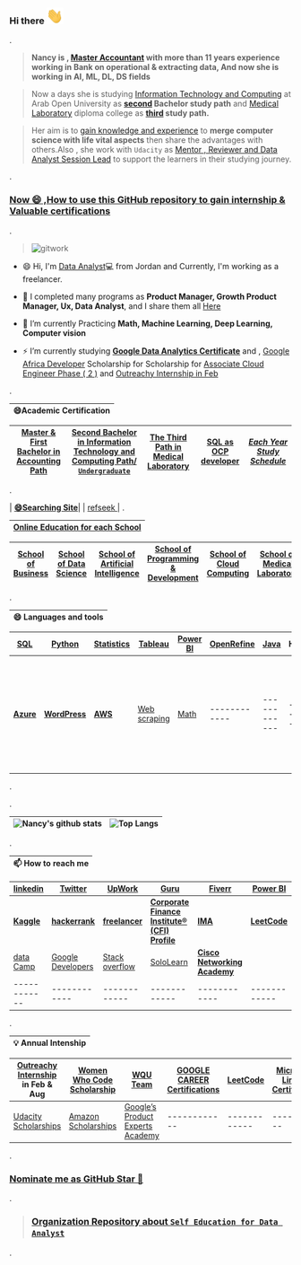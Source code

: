 
### Hi there <img src="https://raw.githubusercontent.com/ABSphreak/ABSphreak/master/gifs/Hi.gif" width="30px"></h2> 

. 

>  **Nancy is  , [Master Accountant](https://github.com/nancyalaswad90/nancyalaswad90/blob/master/%D8%A7%D9%84%D8%AC%D8%A7%D9%85%D8%B9%D8%A7%D8%AA.pdf) with more than 11 years experience working in Bank on operational & extracting data, And now she is working in AI, ML, DL, DS fields** 

> Now a days she is studying  [Information Technology and Computing](https://github.com/nancyalaswad90/nancyalaswad90/blob/master/second%20.md)  at Arab Open University as **[second](https://github.com/nancyalaswad90/Each-Year-Study-Schedule/blob/main/README.md) Bachelor study path** and  [Medical Laboratory](https://github.com/nancyalaswad90/Medical-Laboratory/blob/main/README.md)   diploma college as **[third](https://github.com/nancyalaswad90/Each-Year-Study-Schedule/blob/main/README.md) study path.**

>Her aim is to [gain knowledge and experience](https://drive.google.com/file/d/1T6pg_WyQUBjfYHtJBEhBCTQRj66oOAEo/view?usp=sharing) to **merge computer science with life vital aspects** then share the advantages with others.Also , she work with `Udacity` as [Mentor  , Reviewer and Data Analyst Session Lead](https://github.com/nancyalaswad90/My-Career-Progress-as-Mentor-in-Udacity) to support the learners in their studying journey. 



.
 ### [Now 😄 ,How to use this GitHub repository to gain internship & Valuable certifications](https://www.youtube.com/watch?v=0_dGOhZnLMg) 



.



> ![gitwork](https://user-images.githubusercontent.com/36210723/94987193-0053d400-056d-11eb-97d2-f0319bbe27f6.jpg)


- 😄 Hi, I'm [Data Analyst](https://drive.google.com/file/d/1T6pg_WyQUBjfYHtJBEhBCTQRj66oOAEo/view?usp=sharing)💻 from Jordan and  Currently, I'm working as a freelancer.




- 🔭 I completed many programs as **Product Manager, Growth Product Manager, Ux, Data Analyst**, and I share them all  [Here](https://github.com/nancyalaswad90?tab=repositories)
- 🌱 I’m currently Practicing  **Math, Machine Learning, Deep Learning, Computer vision**

- ⚡ I’m currently studying **[Google Data Analytics Certificate](https://grow.google/dataanalytics/#?modal_active=none)**  and , [Google Africa Developer](https://www.pluralsight.com/partners/google/africa/gads-2021?aid=7014Q0000023RnOQAU&oid=&promo=&utm_campaign=&utm_content=&utm_medium=partner_partner_web_referral&utm_source=&utm_term=) Scholarship for Scholarship for [Associate Cloud Engineer Phase ( 2 )](https://app.pluralsight.com/channels/details/603245f5-77bd-4850-a181-9e0547fd4f2a)  and [Outreachy Internship in Feb](https://github.com/nancyalaswad90/Outreachy)


.

| **😄Academic Certification**|
 | ------------ |
 
| **[Master & First Bachelor in Accounting Path](https://github.com/nancyalaswad90/nancyalaswad90/blob/master/%D8%A7%D9%84%D8%AC%D8%A7%D9%85%D8%B9%D8%A7%D8%AA.pdf)** | **[ Second Bachelor in  Information Technology and Computing Path/ `Undergraduate`](https://github.com/nancyalaswad90/nancyalaswad90/blob/master/second%20.md)** | **[The Third Path in Medical Laboratory](https://github.com/nancyalaswad90/Medical-Laboratory/blob/main/README.md)** |**[SQL as OCP developer ](https://github.com/nancyalaswad90/nancyalaswad90/blob/master/Certification%20as%20Oracle%20developer%20professional%20.md)** |*[ Each Year Study Schedule](https://github.com/nancyalaswad90/Each-Year-Study-Schedule/blob/main/README.md)*
|------------ |------------ | ------------ | ------------ |------------ |







.

| **[😄Searching Site](https://github.com/nancyalaswad90/Searching-Site-/blob/main/README.md)**|
 | [refseek ](https://www.refseek.com)  | 
.



| **[ Online Education for each School](https://github.com/nancyalaswad90/ONLINE-EDUCATION-for-each-School/blob/main/README.md)**|
 | ------------ | 

| **[School of Business](https://github.com/nancyalaswad90/The-School-of-Business/blob/main/README.md)** | **[School of Data Science](https://github.com/nancyalaswad90/School-of-Data-Science/blob/main/README.md)** | **[School of  Artificial Intelligence](https://github.com/nancyalaswad90/School-of-Artificial-Intelligence/blob/main/README.md)** | **[School of Programming & Development](https://github.com/nancyalaswad90/School-of-Programming-Development)**| **[School of Cloud Computing](https://github.com/nancyalaswad90/School-of-Cloud-Computing/blob/main/README.md)**|**[School of Medical Laboratory](https://github.com/nancyalaswad90/School-of-Medical-Laboratory/blob/main/README.md)**| 
| ------------ | ------------ | ------------ |------------ | ------------ | ------------ |


.






| **😄 Languages and tools**|
 | ------------ | 

| **[SQL](https://github.com/nancyalaswad90/nancyalaswad90/blob/master/Certification%20as%20Oracle%20developer%20professional%20.md)** |**[Python](https://github.com/nancyalaswad90/Python-Courses)**| **[Statistics](https://github.com/nancyalaswad90/Statistics/blob/main/README.md)** |[Tableau ](https://github.com/nancyalaswad90/Tableau) | [Power BI](https://github.com/nancyalaswad90/nancyalaswad90/blob/master/Power%20BI%20tool.md) |[OpenRefine](https://openrefine.org/) |**[Java](https://github.com/nancyalaswad90/Project-for-Vehicle-Accident-Application/blob/main/README.md)**  | **HTML**| **CSS**|**JavaScript**| **R** | 
| ------------ | ------------ | ------------ |------------ | ------------ | ------------ |------------ | ------------ | ------------ |------------ |------------ |
**[Azure ](https://github.com/nancyalaswad90/Azure)** | **[WordPress  ](https://github.com/nancyalaswad90/WordPress)** | **[AWS ](https://github.com/nancyalaswad90/AWS-Training/blob/main/README.md)** |[Web scraping](https://github.com/nancyalaswad90/Web-scraping/blob/main/README.md) | [Math ](https://github.com/nancyalaswad90/Math) | ------------ |------------ | ------------ | ------------ |------------ |------------ |



.


.



|![Nancy's github stats](https://github-readme-stats.vercel.app/api?username=nancyalaswad90&show_icons=true&theme=algolia&count_private=true) | ![Top Langs](https://github-readme-stats.vercel.app/api/top-langs/?username=nancyalaswad90&theme=algolia)|
| ------------ | ------------ | 


.



| **📫 How to reach me**|
 | ------------ | 


|**[linkedin](https://www.linkedin.com/in/nancy-al-aswad-b001b4124/)** |**[Twitter](https://twitter.com/AswadNancy?s=03/ "Twitter")**| **[UpWork ](https://www.upwork.com/o/profiles/users/~01aea1b28cadcbe913/)** | **[Guru](https://www.guru.com/pro/ProfileBuild.aspx?tab=5&pscount=0)** | **[Fiverr](https://www.fiverr.com/nancyalaswad?public_mode=true)** |**[Power BI](https://github.com/nancyalaswad90/Power-BI)** |
| ------------ | ------------ | ------------ |------------ | ------------ | ------------ |
|**[Kaggle](https://www.kaggle.com/nancyalaswad90)**| **[hackerrank](https://www.hackerrank.com/nancyalaswad90)** | **[freelancer](https://www.freelancer.com/u/nancyalaswad90)** | **[Corporate Finance Institute® (CFI) Profile](https://github.com/nancyalaswad90/Corporate-Finance-Institute-CFI-Profile/blob/main/README.md/)** |**[IMA ](https://github.com/nancyalaswad90/IMA-Accounting-Certifications)** | **[LeetCode](https://leetcode.com/Nancy_Al_Aswad90/)** | [Stack overflow](https://stackoverflow.com/users/12555055/nancy-al-aswad) |
| [data Camp](https://learn.datacamp.com/career-tracks) | [Google Developers](https://developers.google.com/profile/u/116039305746026612185) | [Stack overflow](https://stackoverflow.com/users/12555055/nancy-al-aswad) | [SoloLearn ]() |**[Cisco Networking Academy](https://www.cisco.com/c/m/en_sg/partners/cisco-networking-academy/index.html#~networking-essentials)**|
| ------------ | ------------ | ------------ |------------ | ------------ | ------------ |




.




| **💡  Annual Intenship**|
 | ------------ | 


| **[Outreachy Internship](https://www.outreachy.org/docs/internship/) in Feb & Aug**| **[Women Who Code Scholarship ](https://github.com/nancyalaswad90/nancyalaswad90/blob/master/Women%20Who%20Code%20Scholarship%20.md)** | **[WQU Team](https://wqu-ds.tditrain.com/hub/home#info)**  |**[GOOGLE CAREER Certifications](https://grow.google/certificates/?utm_source=gDigital&utm_medium=programgn&utm_campaign=gn&utm_content&utm_term#?modal_active=none)**  | **[LeetCode](https://leetcode.com/Nancy_Al_Aswad90/)** | **[Microsoft & LinkedIn  Certifications](https://www.elmin7a.com/free-courses-offered-by-microsoft-and-linkedin-with-free-certificates/)** |
| ------------- | ------------ | ------------ |------------ | ------------ | ------------ |
|  [Udacity Scholarships ](https://www.udacity.com/scholarships?bsft_aaid=8d7e276e-4a10-41b2-8868-423fe96dd6b2&bsft_eid=47af06d8-1591-4df2-9ab5-80d1b0a97cf9&utm_campaign=sch_600_auto_ndxxx_oneten-app-reminder_global&utm_source=blueshift&utm_medium=email&utm_content=sch_600_auto_ndxxx_oneten-app-reminder_global&bsft_clkid=d6c9d5c0-9e86-42c3-99c2-f74e7a9c4ac2&bsft_uid=00de2879-837f-441d-951a-23c93505cbff&bsft_mid=738e1c6f-0c2a-4e44-bdaa-763b6d93e979&bsft_txnid=28979ac1-c51c-416e-8415-0a18439e0b21&bsft_mime_type=html&bsft_ek=2021-11-15T22%3A53%3A09Z&bsft_lx=4&bsft_tv=7) | [Amazon Scholarships ](https://www.amazon.com/s?rh=p_27%3AAWS+Training+%26+Certification) | [Google’s Product Experts Academy](https://productexperts.withgoogle.com/signup) |------------ | ------------ | ------------ |
.

### **[Nominate me as GitHub Star 🌟](https://stars.github.com/nominate/)**



.
> ### [Organization Repository about  `Self Education for Data Analyst`](https://github.com/Self-Education-for-Business-analyst)
.
